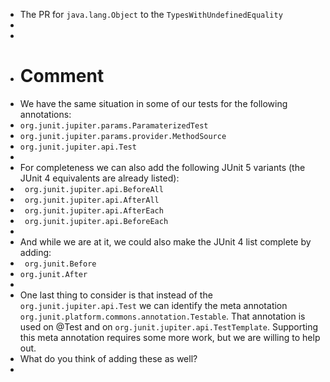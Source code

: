 - The PR for `java.lang.Object` to the `TypesWithUndefinedEquality`
-
-
- # Comment
- We have the same situation in some of our tests for the following annotations:
- `org.junit.jupiter.params.ParamaterizedTest`
- `org.junit.jupiter.params.provider.MethodSource`
- `org.junit.jupiter.api.Test`
-
- For completeness we can also add the following JUnit 5 variants (the JUnit 4 equivalents are already listed):
- ` org.junit.jupiter.api.BeforeAll`
- ` org.junit.jupiter.api.AfterAll`
- ` org.junit.jupiter.api.AfterEach`
- ` org.junit.jupiter.api.BeforeEach`
-
- And while we are at it, we could also make the JUnit 4 list complete by adding:
- ` org.junit.Before`
- `org.junit.After`
-
- One last thing to consider is that instead of the `org.junit.jupiter.api.Test` we can identify the meta annotation `org.junit.platform.commons.annotation.Testable`. That annotation is used on @Test and on `org.junit.jupiter.api.TestTemplate`. Supporting this meta annotation requires some more work, but we are willing to help out.
- What do you think of adding these as well?
-